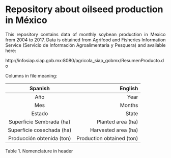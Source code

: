 # Repository about oilseed production in México 

<p align="justify">
This repository contains data of monthly soybean production in Mexico from 2004 to 2017.
Data is obtained from Agrifood and Fisheries Information Service (Servicio de Información Agroalimentaria y Pesquera) and available here: 
</p>
http://infosiap.siap.gob.mx:8080/agricola_siap_gobmx/ResumenProducto.do

Columns in file meaning:

| Spanish  | English | 
| :-------: | ------:|
| Año       | Year  | 
| Mes      | Months  | 
| Estado      | State  | 
| Superficie Sembrada (ha)      | Planted area (ha)  |
| Superficie cosechada (ha)      | Harvested area (ha)  |
| Producción obtenida (ton)     | Production obtained (ton)  |
<caption>Table 1. Nomenclature in header </caption><br>
<br>
